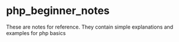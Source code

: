 # php_beginner_notes

These are notes for reference.
They contain simple explanations and examples for php basics 
